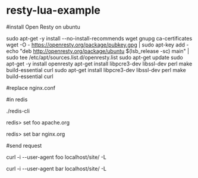# resty-lua-example

#install Open Resty on ubuntu

sudo apt-get -y install --no-install-recommends wget gnupg ca-certificates
wget -O - https://openresty.org/package/pubkey.gpg | sudo apt-key add -
echo "deb http://openresty.org/package/ubuntu $(lsb_release -sc) main" 	| sudo tee /etc/apt/sources.list.d/openresty.list
sudo apt-get update
sudo apt-get -y install openresty
apt-get install libpcre3-dev 	libssl-dev perl make build-essential curl
sudo apt-get install libpcre3-dev 	libssl-dev perl make build-essential curl

#replace nginx.conf


#in redis 

./redis-cli

   redis> set foo apache.org

   redis> set bar nginx.org

#send request 

curl -i --user-agent foo localhost/site/ -L

curl -i --user-agent bar localhost/site/ -L
